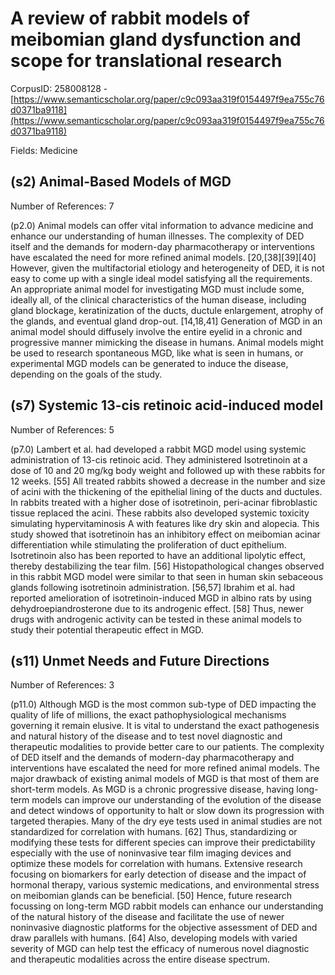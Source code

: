 # A review of rabbit models of meibomian gland dysfunction and scope for translational research

CorpusID: 258008128 - [https://www.semanticscholar.org/paper/c9c093aa319f0154497f9ea755c76d0371ba9118](https://www.semanticscholar.org/paper/c9c093aa319f0154497f9ea755c76d0371ba9118)

Fields: Medicine

## (s2) Animal-Based Models of MGD
Number of References: 7

(p2.0) Animal models can offer vital information to advance medicine and enhance our understanding of human illnesses. The complexity of DED itself and the demands for modern-day pharmacotherapy or interventions have escalated the need for more refined animal models. [20,[38][39][40] However, given the multifactorial etiology and heterogeneity of DED, it is not easy to come up with a single ideal model satisfying all the requirements. An appropriate animal model for investigating MGD must include some, ideally all, of the clinical characteristics of the human disease, including gland blockage, keratinization of the ducts, ductule enlargement, atrophy of the glands, and eventual gland drop-out. [14,18,41] Generation of MGD in an animal model should diffusely involve the entire eyelid in a chronic and progressive manner mimicking the disease in humans. Animal models might be used to research spontaneous MGD, like what is seen in humans, or experimental MGD models can be generated to induce the disease, depending on the goals of the study.
## (s7) Systemic 13-cis retinoic acid-induced model
Number of References: 5

(p7.0) Lambert et al. had developed a rabbit MGD model using systemic administration of 13-cis retinoic acid. They administered Isotretinoin at a dose of 10 and 20 mg/kg body weight and followed up with these rabbits for 12 weeks. [55] All treated rabbits showed a decrease in the number and size of acini with the thickening of the epithelial lining of the ducts and ductules. In rabbits treated with a higher dose of isotretinoin, peri-acinar fibroblastic tissue replaced the acini. These rabbits also developed systemic toxicity simulating hypervitaminosis A with features like dry skin and alopecia. This study showed that isotretinoin has an inhibitory effect on meibomian acinar differentiation while stimulating the proliferation of duct epithelium. Isotretinoin also has been reported to have an additional lipolytic effect, thereby destabilizing the tear film. [56] Histopathological changes observed in this rabbit MGD model were similar to that seen in human skin sebaceous glands following isotretinoin administration. [56,57] Ibrahim et al. had reported amelioration of isotretinoin-induced MGD in albino rats by using dehydroepiandrosterone due to its androgenic effect. [58] Thus, newer drugs with androgenic activity can be tested in these animal models to study their potential therapeutic effect in MGD.
## (s11) Unmet Needs and Future Directions
Number of References: 3

(p11.0) Although MGD is the most common sub-type of DED impacting the quality of life of millions, the exact pathophysiological mechanisms governing it remain elusive. It is vital to understand the exact pathogenesis and natural history of the disease and to test novel diagnostic and therapeutic modalities to provide better care to our patients. The complexity of DED itself and the demands of modern-day pharmacotherapy and interventions have escalated the need for more refined animal models. The major drawback of existing animal models of MGD is that most of them are short-term models. As MGD is a chronic progressive disease, having long-term models can improve our understanding of the evolution of the disease and detect windows of opportunity to halt or slow down its progression with targeted therapies. Many of the dry eye tests used in animal studies are not standardized for correlation with humans. [62] Thus, standardizing or modifying these tests for different species can improve their predictability especially with the use of noninvasive tear film imaging devices and optimize these models for correlation with humans. Extensive research focusing on biomarkers for early detection of disease and the impact of hormonal therapy, various systemic medications, and environmental stress on meibomian glands can be beneficial. [50] Hence, future research focussing on long-term MGD rabbit models can enhance our understanding of the natural history of the disease and facilitate the use of newer noninvasive diagnostic platforms for the objective assessment of DED and draw parallels with humans. [64] Also, developing models with varied severity of MGD can help test the efficacy of numerous novel diagnostic and therapeutic modalities across the entire disease spectrum.

